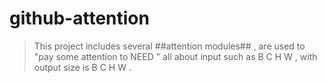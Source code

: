 # github-attention
> This project includes several ##attention modules## , are used to "pay some attention to NEED "
> all about input such as B C H W , with output size is B C H W .
